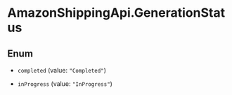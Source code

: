 # AmazonShippingApi.GenerationStatus

## Enum


* `completed` (value: `"Completed"`)

* `inProgress` (value: `"InProgress"`)


